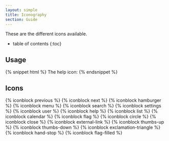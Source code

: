 ```yaml
---
layout: simple
title: Iconography
section: Guide
---
```


These are the different icons available.

* table of contents
{:toc}

## Usage

{% snippet html %}
The help icon: <i class="icon help"></i>
{% endsnippet %}

## Icons

{% iconblock previous %}
{% iconblock next %}
{% iconblock hamburger %}
{% iconblock menu %}
{% iconblock search %}
{% iconblock settings %}
{% iconblock user %}
{% iconblock help %}
{% iconblock list %}
{% iconblock calendar %}
{% iconblock flag %}
{% iconblock circle %}
{% iconblock close %}
{% iconblock external-link %}
{% iconblock thumbs-up %}
{% iconblock thumbs-down %}
{% iconblock exclamation-triangle %}
{% iconblock hand-stop %}
{% iconblock flag-filled %}
